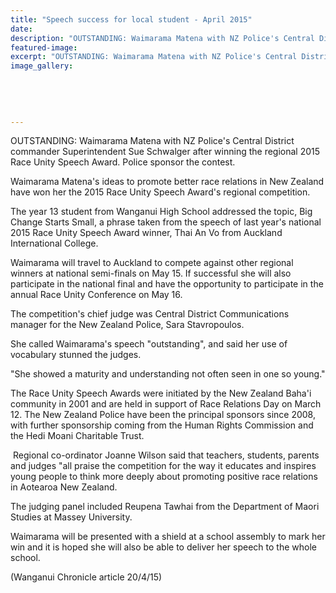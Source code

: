 ```yaml
---
title: "Speech success for local student - April 2015"
date: 
description: "OUTSTANDING: Waimarama Matena with NZ Police's Central District commander Superintendent Sue Schwalger after winning the regional 2015 Race Unity Speech Award..."
featured-image: 
excerpt: "OUTSTANDING: Waimarama Matena with NZ Police's Central District commander Superintendent Sue Schwalger after winning the regional 2015 Race Unity Speech Award..."
image_gallery:
	
	
	
	
	
---
```


<p>OUTSTANDING: Waimarama Matena with NZ Police's Central District commander Superintendent Sue Schwalger after winning the regional 2015 Race Unity Speech Award. Police sponsor the contest.</p>
<p>Waimarama&nbsp;Matena's ideas to promote better race relations in New Zealand have won her the 2015 Race Unity Speech Award's regional competition.</p>
<p>The year 13 student from Wanganui High School addressed the topic, Big Change Starts Small, a phrase taken from the speech of last year's national 2015 Race Unity Speech Award winner, Thai An Vo from Auckland International College.</p>
<p>Waimarama&nbsp;will travel to Auckland to compete against other regional winners at national semi-finals on May 15. If successful she will also participate in the national final and have the opportunity to participate in the annual Race Unity Conference on May 16.</p>
<p>The competition's chief judge was Central District Communications manager for the New Zealand Police, Sara Stavropoulos.</p>
<p>She called Waimarama's speech "outstanding", and said her use of vocabulary stunned the judges.</p>
<p>"She showed a maturity and understanding not often seen in one so young."</p>
<p>The Race Unity Speech Awards were initiated by the New Zealand Baha'i community in 2001 and are held in support of Race Relations Day on March 12. The New Zealand Police have been the principal sponsors since 2008, with further sponsorship coming from the Human Rights Commission and the Hedi Moani Charitable Trust.</p>
<p>&nbsp;Regional co-ordinator Joanne Wilson said that teachers, students, parents and judges "all praise the competition for the way it educates and inspires young people to think more deeply about promoting positive race relations in Aotearoa New Zealand.</p>
<p>The judging panel included Reupena Tawhai from the Department of Maori Studies at Massey University.</p>
<p>Waimarama&nbsp;will be presented with a shield at a school assembly to mark her win and it is hoped she will also be able to deliver her speech to the whole school.&nbsp;</p>
<p>(Wanganui Chronicle article 20/4/15)</p>

